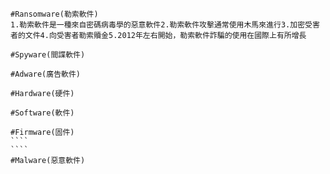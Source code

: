 ``````
#Ransomware(勒索軟件)
1.勒索軟件是一種來自密碼病毒學的惡意軟件2.勒索軟件攻擊通常使用木馬來進行3.加密受害者的文件4.向受害者勒索贖金5.2012年左右開始，勒索軟件詐騙的使用在國際上有所增長
```````
`````````
#Spyware(間諜軟件)
`````````
```````
#Adware(廣告軟件)
``````````
```````
#Hardware(硬件)
````````
`````
#Software(軟件)
`````
`````
#Firmware(固件)
````
````
#Malware(惡意軟件)
``````
